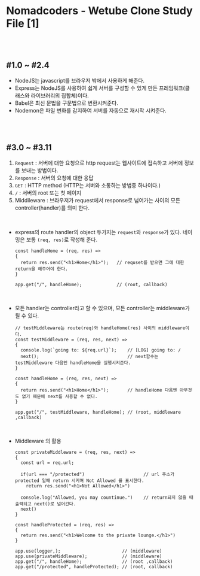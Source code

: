 <br>

# Nomadcoders - Wetube Clone Study File [1]

<br>
<br>

## #1.0 ~ #2.4

- NodeJS는 javascript를 브라우저 밖에서 사용하게 해준다.
- Express는 NodeJS를 사용하여 쉽게 서버를 구성할 수 있게 만든 프레임워크(클래스와 라이브러리의 집합체)이다.
- Babel은 최신 문법을 구문법으로 변환시켜준다.
- Nodemon은 파일 변화를 감지하여 서버를 자동으로 재시작 시켜준다.

<br>
<br>

## #3.0 ~ #3.11

1. `Request` : 서버에 대한 요청으로 http request는 웹사이트에 접속하고 서버에 정보를 보내는 방법이다.
2. `Response` : 서버의 요청에 대한 응답
3. `GET` : HTTP method (HTTP는 서버와 소통하는 방법중 하나이다.)
4. `/` : 서버의 root 또는 첫 페이지
5. Middileware : 브라우저가 request에서 response로 넘어가는 사이의 모든 controller(handler)를 의미 한다.

<br>

- express의 route handler의 object 두가지는 `request`와 `response`가 있다. 네이밍은 보통 `(req, res)`로 작성해 준다.
  
  ```
  const handleHome = (req, res) => 
  {
    return res.send("<h1>Home</h1>");   // requset를 받으면 그에 대한 return을 해주어야 한다.
  }

  app.get("/", handleHome);             // (root, callback)
  ```

<br>

- 모든 handler는 controller라고 할 수 있으며, 모든 controller는 middleware가 될 수 있다.

  ```
  // testMiddleware는 route(req)와 handleHome(res) 사이의 middleware이다.
  const testMiddleware = (req, res, next) => 
  { 
    console.log(`going to: ${req.url}`);    // [LOG] going to: /
    next();                                 // next함수는 testMiddleware 다음인 handleHome을 실행시켜준다.
  }

  const handleHome = (req, res, next) => 
  { 
    return res.send("<h1>Home</h1>");       // handleHome 다음엔 아무것도 없기 때문에 next를 사용할 수 없다.
  }

  app.get("/", testMiddleware, handleHome); // (root, middleware ,callback)
  ```

<br>

- Middleware 의 활용

  ```
  const privateMiddleware = (req, res, next) => 
  { 
    const url = req.url;
    
    if(url === "/protected")                      // url 주소가 protected 일때 return 시키며 Not Allowed 를 표시한다.
      return res.send("<h1>Not Allowed</h1>")
    
    console.log("Allowed, you may countinue.")    // return되지 않을 때 출력되고 next()로 넘어간다.
    next()
  }

  const handleProtected = (req, res) => 
  { 
    return res.send("<h1>Welcome to the private lounge.</h1>") 
  }

  app.use(logger,);                       // (middleware)
  app.use(privateMiddleware);             // (middleware)
  app.get("/", handleHome);               // (root ,callback)
  app.get("/protected", handleProtected); // (root, callback)
  ```